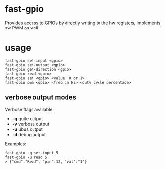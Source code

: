 # fast-gpio
Provides access to GPIOs by directly writing to the hw registers, implements sw PWM as well

# usage

    fast-gpio set-input <gpio>
    fast-gpio set-output <gpio>
    fast-gpio get-direction <gpio>
    fast-gpio read <gpio>
    fast-gpio set <gpio> <value: 0 or 1>
    fast-gpio pwm <gpio> <freq in Hz> <duty cycle percentage>

## verbose output modes

Verbose flags available:

* **-q** quite output
* **-v** verbose output
* **-u** ubus output
* **-d** debug output

Examples:

    fast-gpio -q set-input 5
    fast-gpio -u read 5
    > {"cmd":"Read", "pin":12, "val":"1"}